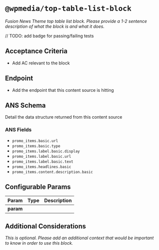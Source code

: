 # `@wpmedia/top-table-list-block`
_Fusion News Theme top table list block. Please provide a 1-2 sentence description of what the block is and what it does._

// TODO: add badge for passing/failing tests

## Acceptance Criteria
- Add AC relevant to the block

## Endpoint
- Add the endpoint that this content source is hitting

## ANS Schema
Detail the data structure returned from this content source

### ANS Fields
- `promo_items.basic.url`
- `promo_items.basic.type`
- `promo_items.label.basic.display`
- `promo_items.label.basic.url`
- `promo_items.label.basic.text`
- `promo_items.headlines.basic`
- `promo_items.content.description.basic`


## Configurable Params
| **Param** | **Type** | **Description** |
|---|---|---|
| **param** |  |  |

## Additional Considerations
_This is optional. Please add an additional context that would be important to know in order to use this block._
